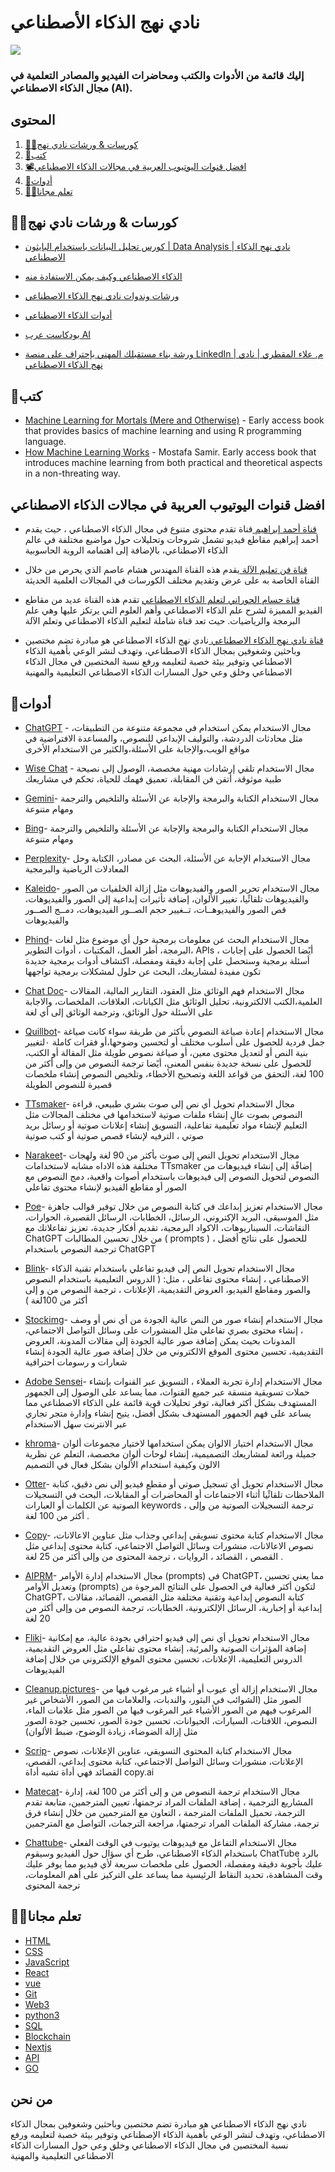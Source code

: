 #                        نادي نهج الذكاء الأصطناعي  

![](	https://aiapproachclub.com/images/logo-color.png)
###                               إليك قائمة من الأدوات والكتب ومحاضرات الفيديو والمصادر التعلمية  في مجال الذكاء الاصطناعي (AI).

## المحتوى 

1. [👩‍💻كورسات & ورشات نادي نهج](#كورسات--ورشات-نادي-نهج)
2. [📝كتب](#كتب)
3. [📽️افضل قنوات اليوتيوب العربية في مجالات الذكاء الاصطناعي](#افضل-قنوات-اليوتيوب-العربية-في-مجالات-الذكاء-الاصطناعي)
4. [🎒أدوات](#أدوات)
5. [👩‍🏫تعلم مجانا](#تعلم-مجانا)




## 👩‍💻كورسات & ورشات نادي نهج

* [كورس تحليل البيانات باستخدام البايثون | Data Analysis | نادي نهج الذكاء الاصطناعي](https://www.youtube.com/playlist?list=PL6rf96_rBBjhTpMYULFpBHWmwSgrl00aB)

* [الذكاء الاصطناعي وكيف يمكن الاستفادة منه](https://www.youtube.com/watch?v=o96jddIW-Hw)
  
* [ورشات وندوات نادي نهج الذكاء الاصطناعي](https://www.youtube.com/playlist?list=PL6rf96_rBBjiU81m1ENzpcDCA6d7fuHET)
  
* [أدوات الذكاء الاصطناعي](https://www.youtube.com/playlist?list=PL6rf96_rBBjhAMVI1ngkhn3gERA54wwVR)
  
* [بودكاست عرب AI](https://www.youtube.com/playlist?list=PL6rf96_rBBjhD5K0plXJbcdCEhS9ges2G)
  
* [ورشة بناء مستقبلك المهني بإحتراف على منصة LinkedIn | م. علاء المقطري | نادي نهج الذكاء الاصطناعي](https://www.youtube.com/watch?v=aWNRJbeeEv8)


## 📝كتب

* [Machine Learning for Mortals (Mere and Otherwise)](https://www.manning.com/books/machine-learning-for-mortals-mere-and-otherwise) - Early access book that provides basics of machine learning and using R programming language.
* [How Machine Learning Works](https://livebook.manning.com/book/how-machine-learning-works/welcome/v-5) - Mostafa Samir. Early access book that introduces machine learning from both practical and theoretical aspects in a non-threating way.


## افضل قنوات اليوتيوب العربية في مجالات الذكاء الاصطناعي 

* [قناة أحمد إبراهيم ](https://youtube.com/@HeshamAsem?si=WfTjO-8tGYoaBMj4 )
قناة تقدم محتوى متنوع في مجال الذكاء الاصطناعي ، حيث يقدم أحمد إبراهيم مقاطع فيديو تشمل شروحات وتحليلات حول مواضيع مختلفة في عالم الذكاء الاصطناعي، بالإضافة إلى اهتمامه الروية الحاسوبية

* [قناة فن تعليم الآلة ](https://youtube.com/@AI1998?si=ljSvLOYRaw85MuNe )
يقدم هذه القناة المهندس هشام عاصم الذي يحرص من خلال القناة الخاصة به على عرض وتقديم مختلف الكورسات في المجالات العلمية الحديثة

* [قناة حسام الحوراني لتعلم الذكاء الاصطناعي](
https://youtube.com/playlist?list=PLYW0LRZ3ePo4TFeouzYff88TStgS-X52R&si=IG8HqtR2-5eAP5dD)
تقدم هذه القناة عديد من مقاطع الفيديو المميزة لشرح علم الذكاء الاصطناعي وأهم العلوم التي يرتكز  عليها وهي علم البرمجة والرياضيات. حيث تعد قناة شاملة لتعليم الذكاء الاصطناعي وتعلم الآلة 

* [قناة نادي نهج الذكاء الاصطناعي ](https://youtube.com/@AIApproachclub?si=1GqALEgk1V9N6p3W) 
نادي نهج الذكاء الاصطناعي هو مبادرة تضم مختصين وباحثين وشغوفين بمجال الذكاء الاصطناعي، وتهدف لنشر الوعي بأهمية الذكاء الاصطناعي وتوفير بيئة خصبة لتعليمه ورفع نسبة المختصين في مجال الذكاء الاصطناعي وخلق وعي حول المسارات الذكاء الاصطناعي التعليمية والمهنية



## 🎒أدوات
* [ChatGPT](https://chat.openai.com/auth/login) - مجال الاستخدام
يمكن استخدام في مجموعة متنوعة من التطبيقات، مثل محادثات الدردشة، والتوليف الإبداعي للنصوص، والمساعدة الافتراضية في مواقع الويب،والإجابة على الأسئلة،والكثير من الاستخدام الأخرى 


* [Wise Chat](https://play.google.com/store/apps/detailsid=thanhnamitit.com.wisechat&pli=1) - مجال الاستخدام 
تلقي إرشادات مهنية مخصصة، الوصول إلى نصيحة طبية موثوقة، أتقن فن المقابلة، تعميق فهمك للحياة، تحكم في مشاريعك 


* [Gemini](https://gemini.google.com/app)- مجال الاستخدام
الكتابة والبرمجة والإجابة عن الأسئلة والتلخيص والترجمة ومهام متنوعة 


* [Bing](https://play.google.com/store/apps/details?id=com.microsoft.bing&pcampaignid=web_share)- مجال الاستخدام 
الكتابة والبرمجة والإجابة عن الأسئلة والتلخيص والترجمة ومهام متنوعة 


* [Perplexity](https://www.perplexity.ai/)- مجال الاستخدام
 الإجابة عن الأسئلة، البحث عن مصادر، الكتابة وحل المعادلات الرياضية والبرمجية 


* [Kaleido](https://www.kaleido.ai/)- مجال الاستخدام
 تحرير الصور والفيديوهات مثل إزالة الخلفيات من الصور والفيديوهات
  تلقائًيا، تغيير الألوان، إضافة تأثيرات إبداعية إلى الصور والفيديوهات، قص
  الصور والفيديوهــات، تــغيير حجم الصــور الفيديوهات، دمــج الصــور 
  والفيديوهات 


* [Phind](https://www.phind.com/search?home=true)- مجال الاستخدام
  البحث عن معلومات برمجية حول أي موضوع مثل لغات البرمجة، أطر
  العمل، المكتبات ، أدوات التطوير، APIs ، أيًضا الحصول على إجابات أسئلة
  برمجية وستحصل على إجابة دقيقة ومفصلة، اكتشاف أدوات برمجية
  جديدة تكون مفيدة لمشاريعك، البحث عن حلول لمشكلات برمجية 
  تواجهها 


* [Chat Doc](https://chatdoc.com/)- مجال الاستخدام
  فهم الوثائق مثل العقود، التقارير المالية، المقالات العلمية،الكتب
  الالكترونية، تحليل الوثائق مثل الكيانات، العلاقات، الملخصات، والاجابة
  على الأسئلة حول الوثائق، وترجمة الوثائق إلى أي لغة 


* [Quillbot](https://quillbot.com/)- مجال الاستخدام
  إعادة صياغة النصوص بأكثر من طريقة سواء كانت صياغة جمل فردية
  للحصول على أسلوب مختلف أو لتحسين وضوحها،أو فقرات كاملة ٠لتغيير
  بنية النص أو لتعديل محتوى معين، أو صياغة نصوص طويلة مثل
  المقالة أو الكتب، للحصول على نسخة جديدة بنفس المعنى، أيًضا
  ترجمة النصوص من وإلى أكثر من 100 لغة، التحقق من قواعد اللغة
  وتصحيح الأخطاء، وتلخيص النصوص إنشاء ملخصات قصيرة للنصوص 
  الطويلة 

* [TTsmaker](https://ttsmaker.com/ar)- مجال الاستخدام
  تحويل أي نص إلى صوت بشري طبيعي، قراءة النصوص بصوت عالٍ
  إنشاء ملفات صوتية لاستخدامها في مختلف المجالات مثل التعليم
  لإنشاء مواد تعليمية تفاعلية، التسويق إنشاء إعلانات صوتية أو رسائل
  بريد صوتي ، الترفيه لإنشاء قصص صوتية أو كتب صوتية 


* [Narakeet](https://www.narakeet.com/languages/arabic-text-to-speech-ar/)- مجال الاستخدام
  تحويل النص إلى صوت بأكثر من 90 لغة ولهجات مختلفة هذه الاداه
  مشابه لاستخدامات TTsmaker إضافًة إلى إنشاء فيديوهات من النصوص
  لتحويل النصوص إلى فيديوهات باستخدام أصوات واقعية، دمج النصوص
  مع الصور أو مقاطع الفيديو لإنشاء محتوى تفاعلي 


* [Poe](https://poe.com/)- مجال الاستخدام
  تعزيز إبداعك في كتابة النصوص من خلال توفير قوالب جاهزة مثل
  الموسيقى، البريد الإكتروني، الرسائل، الخطابات، الرسائل القصيرة،
  الحوارات، النقاشات، السيناريوهات، الاكواد البرمجية، تقديم أفكار جديدة،
  تعزيز تفاعلاتك مع ChatGPT من خلال تحسين المطالبات ( prompts )
  للحصول على نتائج أفضل ، ترجمة النصوص باستخدام ChatGPT 

* [Blink](https://www.blinkvideo.ai/)- مجال الاستخدام
   تحويل النص إلى فيديو تفاعلي باستخدام تقنية الذكاء الاصطناعي ، إنشاء
   محتوى تفاعلي ، مثل: ( الدروس التعليمية باستخدام النصوص والصور 
   ومقاطع الفيديو، العروض التقديمية، الإعلانات ، ترجمة النصوص من و إلى
   أكثر من 100لغة ) 

* [Stockimg](https://stockimg.ai/)- مجال الاستخدام
  إنشاء صور من النص عالية الجودة من أي نص أو وصف ، إنشاء محتوى بصري تفاعلي مثل المنشورات على وسائل التواصل الاجتماعي، المدونات بحيث يمكن إضافة صور عالية الجودة إلى مقالات المدونة، العروض التقديمية، تحسين محتوى الموقع الالكتروني من خلال إضافة صور عالية الجودة إنشاء شعارات و رسومات احترافية 
  
* [Adobe Sensei](https://business.adobe.com/products/sensei/adobe-sensei.html)- مجال الاستخدام
  إدارة تجربة العملاء ، التسويق عبر القنوات بإنشاء حملات تسويقية منسقة عبر جميع القنوات، مما يساعد على الوصول إلى الجمهور المستهدف بشكل أكثر فعالية، توفر تحليلات  قوية قائمة على الذكاء الاصطناعي مما يساعد على فهم الجمهور المستهدف بشكل أفضل، يتيح إنشاء وإدارة متجر تجاري عبر الانترنت سهل الاستخدام 
  
* [khroma](https://www.khroma.co/)- مجال الاستخدام
  اختيار الالوان يمكن استخدامها لاختيار مجموعات ألوان جميلة ورائعة لمشاريعك التصميمية، إنشاء لوحات ألوان مخصصة، التعلم عن نظرية الالون وكيفية استخدام الألوان بشكل فعال في التصميم 
  
* [Otter](https://otter.ai/signin?r=%2Fhome%3Fthird_party%3Dgoogle)- مجال الاستخدام
  تحويل أي تسجيل صوتي أو مقطع فيديو إلى نص دقيق، كتابة الملاحظات تلقائًيا أثناء الاجتماعات أو المحاضرات أو المقابلات، البحث في التسجيلات الصوتية عن الكلمات أو العبارات keywords ، ترجمة التسجيلات الصوتية من وإلى أكثر من 100 لغة .

* [Copy](https://www.copy.ai/)- مجال الاستخدام
  كتابة محتوى تسويقي إبداعي وجذاب مثل  عناوين الاعالانات، نصوص الاعالانات، منشورات وسائل التواصل الاجتماعي، كتابة محتوى إبداعي مثل القصص ، القصائد ، الروايات ، ترجمة المحتوى من وإلى أكثر من 25 لغة .
  
* [AIPRM](https://www.aiprm.com/)- مجال الاستخدام
  إدارة الأوامر (prompts) في ChatGPT، مما يعني تحسين وتعديل الأوامر (prompts) لتكون أكثر فعالية في الحصول على النتائج المرجوة من ChatGPT، كتابة النصوص إبداعية وتقنية مختلفة مثل القصص، القصائد، مقالات إبداعية أو إخبارية، الرسائل الإلكترونية، الخطابات، ترجمة النصوص من وإلى أكثر من 20 لغة 


* [Fliki](https://fliki.ai/)- مجال الاستخدام
  تحويل أي نص إلى فيديو احترافي بجودة عالية، مع إمكانية إضافة المؤثرات الصوتية والمرئية، إنشاء محتوى تفاعلي مثل
  العروض التقديمية، الدروس التعليمية، الإعلانات، تحسين محتوى الموقع الإلكتروني من خلال إضافة الفيديوهات 


* [Cleanup.pictures](https://cleanup.pictures/)- مجال الاستخدام
  إزالة أي عيوب أو أشياء غير مرغوب فيها من الصور مثل (الشوائب في البثور، والندبات، والعلامات من الصور، الأشخاص غير المرغوب فيهم من الصور الأشياء غير المرغوب فيها من الصور مثل علامات الماء، النصوص، اللافتات، السيارات، الحيوانات، تحسين جودة الصور، تحسين جودة الصور مثل  إزالة الضوضاء، زيادة الوضوح، ضبط الألوان) 


* [Scrip](https://scripai.com)- مجال الاستخدام
  كتابة المحتوى التسويقي، عناوين الإعلانات، نصوص الإعلانات، منشورات وسائل التواصل الاجتماعي، كتابة محتوى إبداعي، القصص، القصائد فهي أداة تشبه أداة copy.ai 

* [Matecat](https://www.matecat.com)- مجال الاستخدام
  ترجمة النصوص من و إلى أكثر من 100 لغة، إدارة المشاريع الترجمية ، إضافة الملفات المراد ترجمتها، تعيين المترجمين، متابعة تقدم الترجمة، تحميل الملفات المترجمة ، التعاون مع المترجمين من خلال  إنشاء فرق
  ترجمة، مشاركة الملفات المراد ترجمتها، مراجعة الترجمات، التواصل مع المترجمين 


* [Chattube](https://chattube.io/)- مجال الاستخدام
  التفاعل مع فيديوهات يوتيوب في الوقت الفعلي باستخدام الذكاء الاصطناعي، طرح أي سؤال حول الفيديو وسيقوم ChatTube بالرد عليك بأجوبة دقيقة ومفصلة، الحصول على ملخصات سريعة لأي فيديو مما يوفر عليك وقت المشاهدة، تحديد النقاط الرئيسية مما يساعد على التركيز على أهم المعلومات، ترجمة المحتوى 



## 👩‍🏫تعلم مجانا 

* [HTML](https://html.com/) 
* [CSS](https://web.dev/learn/css) 
* [JavaScript](https://javascript.info/) 
* [React](https://reactplay.io/) 
* [vue](https://learnvue.co/) 
* [Git](https://git-scm.com/book) 
* [Web3](https://learnweb3.io/) 
* [python3](https://learnpython.org/) 
* [SQL](https://w3schools.com/sql) 
* [Blockchain](https://cryptozombies.io/) 
* [Nextjs](https://nextjs.org/learn/) 
* [API](https://rapidapi.com/learn/) 
* [GO](https://learn-golang.org/) 




## من نحن 
نادي نهج الذكاء الاصطناعي هو مبادرة تضم مختصين وباحثين وشغوفين بمجال الذكاء الاصطناعي، وتهدف لنشر الوعي بأهمية الذكاء الإصطناعي وتوفير بيئة خصبة لتعليمه ورفع نسبة المختصين في مجال الذكاء الاصطناعي وخلق وعي حول المسارات الذكاء الاصطناعي التعليمية والمهنية
